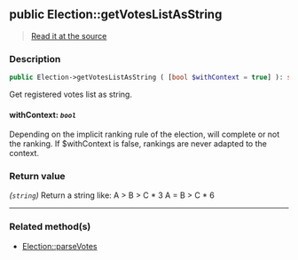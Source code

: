 ## public Election::getVotesListAsString

> [Read it at the source](https://github.com/julien-boudry/Condorcet/blob/master/src/ElectionProcess/VotesProcess.php#L129)

### Description    

```php
public Election->getVotesListAsString ( [bool $withContext = true] ): string
```

Get registered votes list as string.
    

#### **withContext:** *`bool`*   
Depending on the implicit ranking rule of the election, will complete or not the ranking. If $withContext is false, rankings are never adapted to the context.    


### Return value   

*(`string`)* Return a string like:
A > B > C * 3
A = B > C * 6


---------------------------------------

### Related method(s)      

* [Election::parseVotes](/Docs/ApiReferences/Election%20Class/public%20Election--parseVotes.md)    

